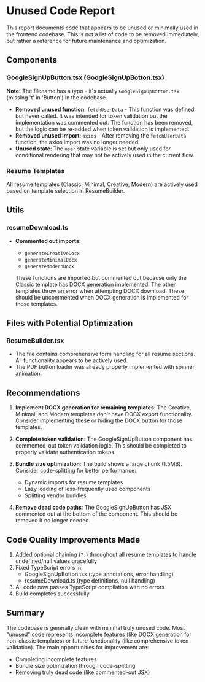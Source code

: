 # Unused Code Report

This report documents code that appears to be unused or minimally used in the frontend codebase. This is not a list of code to be removed immediately, but rather a reference for future maintenance and optimization.

## Components

### GoogleSignUpButton.tsx (GoogleSignUpBotton.tsx)
**Note:** The filename has a typo - it's actually `GoogleSignUpBotton.tsx` (missing 't' in 'Button') in the codebase.

- **Removed unused function**: `fetchUserData` - This function was defined but never called. It was intended for token validation but the implementation was commented out. The function has been removed, but the logic can be re-added when token validation is implemented.
- **Removed unused import**: `axios` - After removing the `fetchUserData` function, the axios import was no longer needed.
- **Unused state**: The `user` state variable is set but only used for conditional rendering that may not be actively used in the current flow.

### Resume Templates
All resume templates (Classic, Minimal, Creative, Modern) are actively used based on template selection in ResumeBuilder.

## Utils

### resumeDownload.ts
- **Commented out imports**: 
  - `generateCreativeDocx`
  - `generateMinimalDocx`
  - `generateModernDocx`
  
  These functions are imported but commented out because only the Classic template has DOCX generation implemented. The other templates throw an error when attempting DOCX download. These should be uncommented when DOCX generation is implemented for those templates.

## Files with Potential Optimization

### ResumeBuilder.tsx
- The file contains comprehensive form handling for all resume sections. All functionality appears to be actively used.
- The PDF button loader was already properly implemented with spinner animation.

## Recommendations

1. **Implement DOCX generation for remaining templates**: The Creative, Minimal, and Modern templates don't have DOCX export functionality. Consider implementing these or hiding the DOCX button for those templates.

2. **Complete token validation**: The GoogleSignUpButton component has commented-out token validation logic. This should be completed to properly validate authentication tokens.

3. **Bundle size optimization**: The build shows a large chunk (1.5MB). Consider code-splitting for better performance:
   - Dynamic imports for resume templates
   - Lazy loading of less-frequently used components
   - Splitting vendor bundles

4. **Remove dead code paths**: The GoogleSignUpButton has JSX commented out at the bottom of the component. This should be removed if no longer needed.

## Code Quality Improvements Made

1. Added optional chaining (`?.`) throughout all resume templates to handle undefined/null values gracefully
2. Fixed TypeScript errors in:
   - GoogleSignUpBotton.tsx (type annotations, error handling)
   - resumeDownload.ts (type definitions, null handling)
3. All code now passes TypeScript compilation with no errors
4. Build completes successfully

## Summary

The codebase is generally clean with minimal truly unused code. Most "unused" code represents incomplete features (like DOCX generation for non-classic templates) or future functionality (like comprehensive token validation). The main opportunities for improvement are:
- Completing incomplete features
- Bundle size optimization through code-splitting
- Removing truly dead code (like commented-out JSX)
